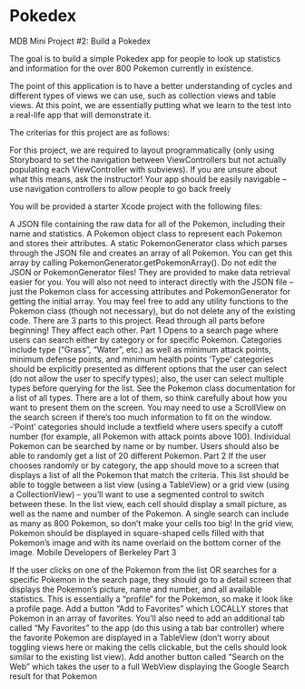 # Pokedex
MDB Mini Project #2: Build a Pokedex

The goal is to build a simple Pokedex app for people to look up statistics and information for the over 800 Pokemon currently in existence.

The point of this application is to have a better understanding of cycles and different types of views we can use, such as collection views and table views. At this point, we are essentially putting what we learn to the test into a real-life app that will demonstrate it.

The criterias for this project are as follows:

For this project, we are required to layout programmatically (only using Storyboard to set the navigation between ViewControllers but not actually populating each ViewController with subviews). If you are unsure about what this means, ask the instructor! Your app should be easily navigable – use navigation controllers to allow people to go back freely

You will be provided a starter Xcode project with the following files:

A JSON file containing the raw data for all of the Pokemon, including their name and statistics.
A Pokemon object class to represent each Pokemon and stores their attributes.
A static PokemonGenerator class which parses through the JSON file and creates an array of all Pokemon. You can get this array by calling PokemonGenerator.getPokemonArray(). Do not edit the JSON or PokemonGenerator files! They are provided to make data retrieval easier for you. You will also not need to interact directly with the JSON file – just the Pokemon class for accessing attributes and PokemonGenerator for getting the initial array. You may feel free to add any utility functions to the Pokemon class (though not necessary), but do not delete any of the existing code. There are 3 parts to this project. Read through all parts before beginning! They affect each other. Part 1
Opens to a search page where users can search either by category or for specific Pokemon.
Categories include type (“Grass”, “Water”, etc.) as well as minimum attack points, minimum defense points, and minimum health points
‘Type’ categories should be explicitly presented as different options that the user can select (do not allow the user to specify types); also, the user can select multiple types before querying for the list.
See the Pokemon class documentation for a list of all types. There are a lot of them, so think carefully about how you want to present them on the screen. You may need to use a ScrollView on the search screen if there’s too much information to fit on the window. -‘Point’ categories should include a textfield where users specify a cutoff number (for example, all Pokemon with attack points above 100).
Individual Pokemon can be searched by name or by number.
Users should also be able to randomly get a list of 20 different Pokemon. Part 2
If the user chooses randomly or by category, the app should move to a screen that displays a list of all the Pokemon that match the criteria.
This list should be able to toggle between a list view (using a TableView) or a grid view (using a CollectionView) – you’ll want to use a segmented control to switch between these.
In the list view, each cell should display a small picture, as well as the name and number of the Pokemon. A single search can include as many as 800 Pokemon, so don’t make your cells too big!
In the grid view, Pokemon should be displayed in square-shaped cells filled with that Pokemon’s image and with its name overlaid on the bottom corner of the image. Mobile Developers of Berkeley
Part 3

If the user clicks on one of the Pokemon from the list OR searches for a specific Pokemon in the search page, they should go to a detail screen that displays the Pokemon’s picture, name and number, and all available statistics. This is essentially a “profile” for the Pokemon, so make it look like a profile page.
Add a button “Add to Favorites” which LOCALLY stores that Pokemon in an array of favorites. You’ll also need to add an additional tab called “My Favorites” to the app (do this using a tab bar controller) where the favorite Pokemon are displayed in a TableView (don’t worry about toggling views here or making the cells clickable, but the cells should look similar to the existing list view).
Add another button called “Search on the Web” which takes the user to a full WebView displaying the Google Search result for that Pokemon
